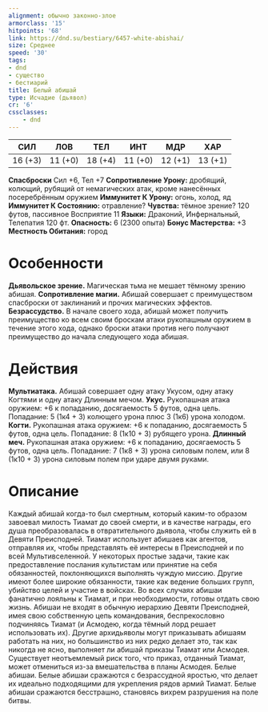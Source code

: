 ```yaml
---
alignment: обычно законно-злое
armorclass: '15'
hitpoints: '68'
link: https://dnd.su/bestiary/6457-white-abishai/
size: Среднее
speed: '30'
tags:
- dnd
- существо
- бестиарий
title: Белый абишай
type: Исчадие (дьявол)
cr: '6'
cssclasses:
    - dnd
---
```



| СИЛ | ЛОВ | ТЕЛ | ИНТ | МДР | ХАР |
|---|---|---|---|---|---|
| 16 (+3) | 11 (+0) | 18 (+4) | 11 (+0) | 12 (+1) | 13 (+1) |
**Спасброски** Сил +6, Тел +7
**Сопротивление Урону:** дробящий, колющий, рубящий от немагических атак, кроме нанесённых посеребрённым оружием
**Иммунитет К Урону:** огонь, холод, яд
**Иммунитет К Состоянию:** отравление?
**Чувства:** тёмное зрение? 120 футов, пассивное Восприятие 11
**Языки:** Драконий, Инфернальный, Телепатия 120 фт.
**Опасность:** 6 (2300 опыта)
**Бонус Мастерства:** +3
**Местность Обитания:** город


# Особенности
**Дьявольское зрение.** Магическая тьма не мешает тёмному зрению абишая.
**Сопротивление магии.** Абишай совершает с преимуществом спасброски от заклинаний и прочих магических эффектов.
**Безрассудство.** В начале своего хода, абишай может получить преимущество ко всем своим броскам атаки рукопашным оружием в течение этого хода, однако броски атаки против него получают преимущество до начала следующего хода абишая.


# Действия
**Мультиатака.** Абишай совершает одну атаку Укусом, одну атаку Когтями и одну атаку Длинным мечом.
**Укус.** Рукопашная атака оружием: +6 к попаданию, досягаемость 5 футов, одна цель. Попадание: 5 (1к4 + 3) колющего урона плюс 3 (1к6) урона холодом.
**Когти.** Рукопашная атака оружием: +6 к попаданию, досягаемость 5 футов, одна цель. Попадание: 8 (1к10 + 3) рубящего урона.
**Длинный меч.** Рукопашная атака оружием: +6 к попаданию, досягаемость 5 футов, одна цель. Попадание: 7 (1к8 + 3) урона силовым полем, или 8 (1к10 + 3) урона силовым полем при ударе двумя руками.


# Описание
Каждый абишай когда-то был смертным, который каким-то образом завоевал милость Тиамат до своей смерти, и в качестве награды, его душа преобразовалась в отвратительного дьявола, чтобы служить ей в Девяти Преисподней. Тиамат использует абишаев как агентов, отправляя их, чтобы представлять её интересы в Преисподней и по всей Мультивселенной. У некоторых простые задачи, такие как предоставление послания культистам или принятие на себя обязанностей, поклоняющихся выполнять чуждую миссию. Другие имеют более широкие обязанности, такие как ведение больших групп, убийство целей и участие в войсках. Во всех случаях абишаи фанатично лояльны к Тиамат, и при необходимости, готовы отдать свою жизнь. Абишаи не входят в обычную иерархию Девяти Преисподней, имея свою собственную цепь командования, беспрекословно подчиняясь Тиамат (и Асмодею, когда тёмный лорд решает использовать их). Другие архидьяволы могут приказывать абишаям работать на них, но большинство из них редко делает это, так как никогда не ясно, выполняет ли абишай приказы Тиамат или Асмодея. Существует неотъемлемый риск того, что приказ, отданный Тиамат, может отмениться из-за вмешательства в планы Асмодея. Белые абишаи. Белые абишаи сражаются с безрассудной яростью, что делает их идеально подходящими для укрепления рядов армий Тиамат. Белые абишаи сражаются бесстрашно, становясь вихрем разрушения на поле битвы.